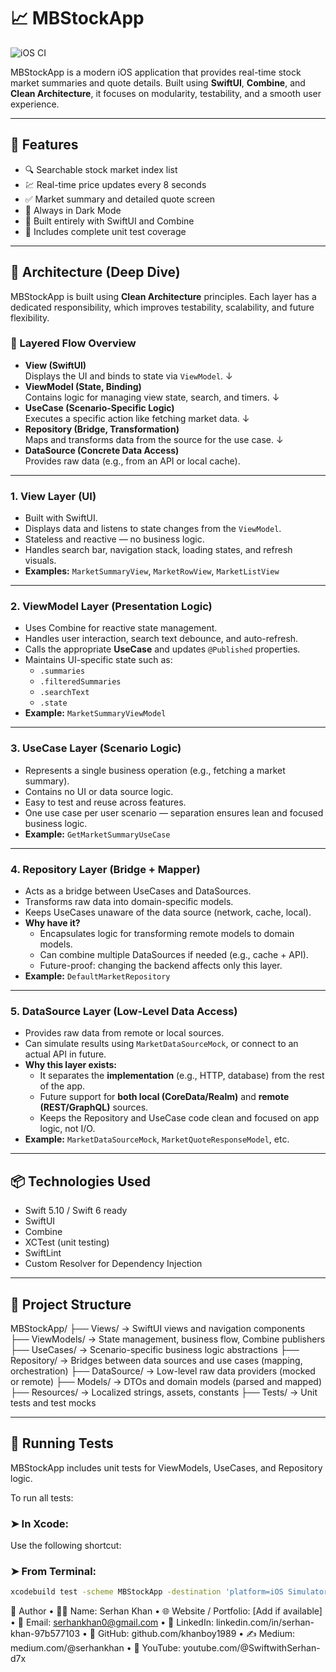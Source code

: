 # 📈 MBStockApp

![iOS CI](https://github.com/khanboy1989/MBStockApp/actions/workflows/ios-ci.yml/badge.svg)

MBStockApp is a modern iOS application that provides real-time stock market summaries and quote details. Built using **SwiftUI**, **Combine**, and **Clean Architecture**, it focuses on modularity, testability, and a smooth user experience.

---

## 🚀 Features

- 🔍 Searchable stock market index list
- 💹 Real-time price updates every 8 seconds
- ✅ Market summary and detailed quote screen
- 🌙 Always in Dark Mode
- 📱 Built entirely with SwiftUI and Combine
- 🧪 Includes complete unit test coverage

---

## 🧱 Architecture (Deep Dive)

MBStockApp is built using **Clean Architecture** principles. Each layer has a dedicated responsibility, which improves testability, scalability, and future flexibility.

### 🔁 Layered Flow Overview

- **View (SwiftUI)**  
  Displays the UI and binds to state via `ViewModel`.
  ↓
- **ViewModel (State, Binding)**  
  Contains logic for managing view state, search, and timers.
  ↓
- **UseCase (Scenario-Specific Logic)**  
  Executes a specific action like fetching market data.
  ↓
- **Repository (Bridge, Transformation)**  
  Maps and transforms data from the source for the use case.
  ↓
- **DataSource (Concrete Data Access)**  
  Provides raw data (e.g., from an API or local cache).
---

### 1. **View Layer (UI)**

- Built with SwiftUI.
- Displays data and listens to state changes from the `ViewModel`.
- Stateless and reactive — no business logic.
- Handles search bar, navigation stack, loading states, and refresh visuals.
- **Examples:** `MarketSummaryView`, `MarketRowView`, `MarketListView`

---

### 2. **ViewModel Layer (Presentation Logic)**

- Uses Combine for reactive state management.
- Handles user interaction, search text debounce, and auto-refresh.
- Calls the appropriate **UseCase** and updates `@Published` properties.
- Maintains UI-specific state such as:
  - `.summaries`
  - `.filteredSummaries`
  - `.searchText`
  - `.state`
- **Example:** `MarketSummaryViewModel`

---

### 3. **UseCase Layer (Scenario Logic)**

- Represents a single business operation (e.g., fetching a market summary).
- Contains no UI or data source logic.
- Easy to test and reuse across features.
- One use case per user scenario — separation ensures lean and focused business logic.
- **Example:** `GetMarketSummaryUseCase`

---

### 4. **Repository Layer (Bridge + Mapper)**

- Acts as a bridge between UseCases and DataSources.
- Transforms raw data into domain-specific models.
- Keeps UseCases unaware of the data source (network, cache, local).
- **Why have it?**
  - Encapsulates logic for transforming remote models to domain models.
  - Can combine multiple DataSources if needed (e.g., cache + API).
  - Future-proof: changing the backend affects only this layer.
- **Example:** `DefaultMarketRepository`

---

### 5. **DataSource Layer (Low-Level Data Access)**

- Provides raw data from remote or local sources.
- Can simulate results using `MarketDataSourceMock`, or connect to an actual API in future.
- **Why this layer exists:**
  - It separates the **implementation** (e.g., HTTP, database) from the rest of the app.
  - Future support for **both local (CoreData/Realm)** and **remote (REST/GraphQL)** sources.
  - Keeps the Repository and UseCase code clean and focused on app logic, not I/O.
- **Example:** `MarketDataSourceMock`, `MarketQuoteResponseModel`, etc.

---

## 📦 Technologies Used

- Swift 5.10 / Swift 6 ready
- SwiftUI
- Combine
- XCTest (unit testing)
- SwiftLint
- Custom Resolver for Dependency Injection

---

## 📁 Project Structure

MBStockApp/
├── Views/          → SwiftUI views and navigation components
├── ViewModels/     → State management, business flow, Combine publishers
├── UseCases/       → Scenario-specific business logic abstractions
├── Repository/     → Bridges between data sources and use cases (mapping, orchestration)
├── DataSource/     → Low-level raw data providers (mocked or remote)
├── Models/         → DTOs and domain models (parsed and mapped)
├── Resources/      → Localized strings, assets, constants
├── Tests/          → Unit tests and test mocks

---

## 🧪 Running Tests

MBStockApp includes unit tests for ViewModels, UseCases, and Repository logic.

To run all tests:

### ➤ In Xcode:
Use the following shortcut:

### ➤ From Terminal:

```bash
xcodebuild test -scheme MBStockApp -destination 'platform=iOS Simulator,name=iPhone 14,OS=17.4'
```

📇 Author
	•	👨‍💻 Name: Serhan Khan
	•	🌐 Website / Portfolio: [Add if available]
	•	📧 Email: serhankhan0@gmail.com
	•	🔗 LinkedIn: linkedin.com/in/serhan-khan-97b577103
	•	🐙 GitHub: github.com/khanboy1989
	•	✍️ Medium: medium.com/@serhankhan
	•	🎥 YouTube: youtube.com/@SwiftwithSerhan-d7x
